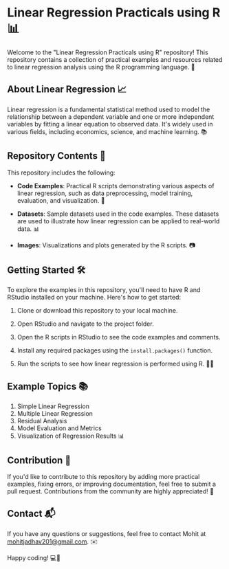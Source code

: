 # Linear Regression Practicals using R 📊


Welcome to the "Linear Regression Practicals using R" repository! This repository contains a collection of practical examples and resources related to linear regression analysis using the R programming language. 🚀

## About Linear Regression 📈

Linear regression is a fundamental statistical method used to model the relationship between a dependent variable and one or more independent variables by fitting a linear equation to observed data. It's widely used in various fields, including economics, science, and machine learning. 📚

## Repository Contents 📂

This repository includes the following:

- **Code Examples**: Practical R scripts demonstrating various aspects of linear regression, such as data preprocessing, model training, evaluation, and visualization. 📝

- **Datasets**: Sample datasets used in the code examples. These datasets are used to illustrate how linear regression can be applied to real-world data. 📊

- **Images**: Visualizations and plots generated by the R scripts. 📷

## Getting Started 🛠️

To explore the examples in this repository, you'll need to have R and RStudio installed on your machine. Here's how to get started:

1. Clone or download this repository to your local machine.

2. Open RStudio and navigate to the project folder.

3. Open the R scripts in RStudio to see the code examples and comments.

4. Install any required packages using the `install.packages()` function.

5. Run the scripts to see how linear regression is performed using R. 🏃‍♂️

## Example Topics 📚

1. Simple Linear Regression
2. Multiple Linear Regression
3. Residual Analysis
4. Model Evaluation and Metrics
5. Visualization of Regression Results 📊

## Contribution 🤝

If you'd like to contribute to this repository by adding more practical examples, fixing errors, or improving documentation, feel free to submit a pull request. Contributions from the community are highly appreciated! 🌟

## Contact 📬

If you have any questions or suggestions, feel free to contact Mohit at mohitjadhav201@gmail.com. ✉️

Happy coding! 💻🎉
